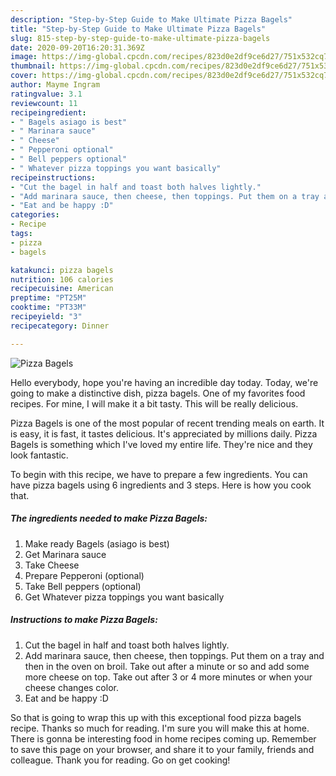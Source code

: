 ```yaml
---
description: "Step-by-Step Guide to Make Ultimate Pizza Bagels"
title: "Step-by-Step Guide to Make Ultimate Pizza Bagels"
slug: 815-step-by-step-guide-to-make-ultimate-pizza-bagels
date: 2020-09-20T16:20:31.369Z
image: https://img-global.cpcdn.com/recipes/823d0e2df9ce6d27/751x532cq70/pizza-bagels-recipe-main-photo.jpg
thumbnail: https://img-global.cpcdn.com/recipes/823d0e2df9ce6d27/751x532cq70/pizza-bagels-recipe-main-photo.jpg
cover: https://img-global.cpcdn.com/recipes/823d0e2df9ce6d27/751x532cq70/pizza-bagels-recipe-main-photo.jpg
author: Mayme Ingram
ratingvalue: 3.1
reviewcount: 11
recipeingredient:
- " Bagels asiago is best"
- " Marinara sauce"
- " Cheese"
- " Pepperoni optional"
- " Bell peppers optional"
- " Whatever pizza toppings you want basically"
recipeinstructions:
- "Cut the bagel in half and toast both halves lightly."
- "Add marinara sauce, then cheese, then toppings. Put them on a tray and then in the oven on broil. Take out after a minute or so and add some more cheese on top. Take out after 3 or 4 more minutes or when your cheese changes color."
- "Eat and be happy :D"
categories:
- Recipe
tags:
- pizza
- bagels

katakunci: pizza bagels 
nutrition: 106 calories
recipecuisine: American
preptime: "PT25M"
cooktime: "PT33M"
recipeyield: "3"
recipecategory: Dinner

---
```



![Pizza Bagels](https://img-global.cpcdn.com/recipes/823d0e2df9ce6d27/751x532cq70/pizza-bagels-recipe-main-photo.jpg)

Hello everybody, hope you're having an incredible day today. Today, we're going to make a distinctive dish, pizza bagels. One of my favorites food recipes. For mine, I will make it a bit tasty. This will be really delicious.

Pizza Bagels is one of the most popular of recent trending meals on earth. It is easy, it is fast, it tastes delicious. It's appreciated by millions daily. Pizza Bagels is something which I've loved my entire life. They're nice and they look fantastic.




To begin with this recipe, we have to prepare a few ingredients. You can have pizza bagels using 6 ingredients and 3 steps. Here is how you cook that.

<!--inarticleads1-->

##### The ingredients needed to make Pizza Bagels:

1. Make ready  Bagels (asiago is best)
1. Get  Marinara sauce
1. Take  Cheese
1. Prepare  Pepperoni (optional)
1. Take  Bell peppers (optional)
1. Get  Whatever pizza toppings you want basically




<!--inarticleads2-->

##### Instructions to make Pizza Bagels:

1. Cut the bagel in half and toast both halves lightly.
1. Add marinara sauce, then cheese, then toppings. Put them on a tray and then in the oven on broil. Take out after a minute or so and add some more cheese on top. Take out after 3 or 4 more minutes or when your cheese changes color.
1. Eat and be happy :D




So that is going to wrap this up with this exceptional food pizza bagels recipe. Thanks so much for reading. I'm sure you will make this at home. There is gonna be interesting food in home recipes coming up. Remember to save this page on your browser, and share it to your family, friends and colleague. Thank you for reading. Go on get cooking!
